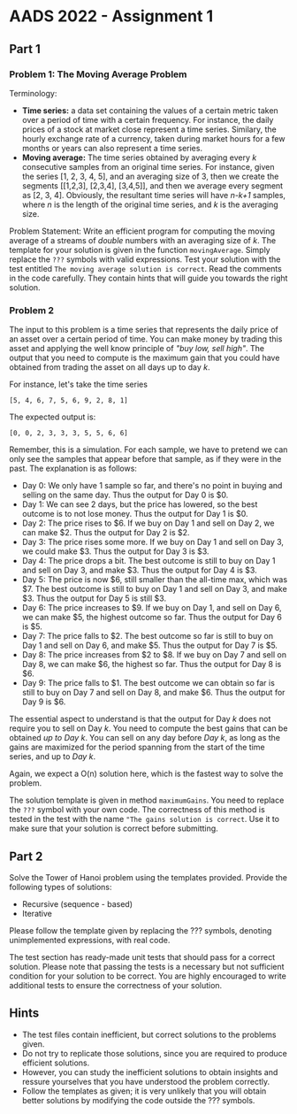 # AADS 2022 - Assignment 1

## Part 1

### Problem 1: The Moving Average Problem

Terminology:
  * **Time series:** a data set containing the values of a certain metric taken over a period of time with a certain
    frequency. For instance, the daily prices of a stock at market close
    represent a time series. Similary, the hourly exchange rate of a currency, taken
    during market hours for a few months or years can also represent a time series.
  * **Moving average:** The time series obtained by averaging every *k*
    consecutive samples from an original time series. For instance, given
    the series [1, 2, 3, 4, 5], and an averaging size of 3, then
    we create the segments [[1,2,3], [2,3,4], [3,4,5]], and then we
    average every segment as [2, 3, 4]. Obviously, the resultant time
    series will have *n-k+1* samples, where *n* is the length of the original
    time series, and *k* is the averaging size.

Problem Statement:
    Write an efficient program for computing the moving average of a streams
of *double* numbers with an averaging size of *k*. The template for your solution
is given in the function `movingAverage`. Simply replace the `???` symbols
with valid expressions. Test your solution with the test entitled
`The moving average solution is correct`.
Read the comments in the code carefully. They contain hints that will
guide you towards the right solution.

### Problem 2

The input to this problem is a time series that represents the daily price of
an asset over a certain period of time. You can make money by trading this
asset and applying the well know principle of *"buy low, sell high"*.
The output that you need to compute is the maximum gain that you could
have obtained from trading the asset on all days up to day *k*.

For instance, let's take the time series
```
[5, 4, 6, 7, 5, 6, 9, 2, 8, 1]
```
The expected output is:
```
[0, 0, 2, 3, 3, 3, 5, 5, 6, 6]
```
Remember, this is a simulation. For each sample, we have to
pretend we can only see the samples that appear before that
sample, as if they were in the past.
The explanation is as follows:
* Day 0: We only have 1 sample so far, and there's no point in buying and selling on the same day.
  Thus the output for Day 0 is $0.
* Day 1: We can see 2 days, but the price has lowered, so the best outcome is to not lose money.
  Thus the output for Day 1 is $0.
* Day 2: The price rises to $6. If we buy on Day 1 and sell on Day 2, we can make $2.
  Thus the output for Day 2 is $2.
* Day 3: The price rises some more. If we buy on Day 1 and sell on Day 3, we could make $3.
  Thus the output for Day 3 is $3.
* Day 4: The price drops a bit. The best outcome is still to buy on Day 1 and sell on Day 3, and make $3.
  Thus the output for Day 4 is $3.
* Day 5: The price is now $6, still smaller than the all-time max, which was $7. The best outcome
  is still to buy on Day 1 and sell on Day 3, and make $3. Thus the output for Day 5 is still $3.
* Day 6: The price increases to $9. If we buy on Day 1, and sell on Day 6, we can make $5, the
  highest outcome so far. Thus the output for Day 6 is $5.
* Day 7: The price falls to $2. The best outcome so far is still to buy on Day 1 and
  sell on Day 6, and make $5. Thus the output for Day 7 is $5.
* Day 8: The price increases from $2 to $8. If we buy on Day 7 and
  sell on Day 8, we can make $6, the highest so far. Thus the output for Day 8
  is $6.
* Day 9: The price falls to $1. The best outcome we can obtain so far
  is still to buy on Day 7 and sell on Day 8, and make $6. Thus the output
  for Day 9 is $6.

The essential aspect to understand is that the output for Day *k* does not
require you to sell on Day *k*. You need to compute the best gains that can
be obtained *up to Day k*. You can sell on any day before *Day k*, as long as
the gains are maximized for the period spanning from the start
of the time series, and up to *Day k*.

Again, we expect a O(n) solution here, which is the fastest
way to solve the problem.

The solution template is given in method `maximumGains`.
You need to replace the `???` symbol with your own code.
The correctness of this method is tested in the test with
the name `"The gains solution is correct`. Use it to make
sure that your solution is correct before submitting.

## Part 2
Solve the Tower of Hanoi problem using the templates provided. Provide the following types of solutions:
  * Recursive (sequence - based)
  * Iterative

Please follow the template given by replacing the ??? symbols, denoting unimplemented expressions, with real code.

The test section has ready-made unit tests that should pass for a correct solution. 
Please note that passing the tests is a necessary but not sufficient condition for your solution to be correct. 
You are highly encouraged to write additional tests to ensure the correctness of your solution.

## Hints
* The test files contain inefficient, but correct solutions to the problems given.
* Do not try to replicate those solutions, since you are required to produce efficient solutions.
* However, you can study the inefficient solutions to obtain insights and ressure yourselves that you have understood the problem correctly.
* Follow the templates as given; it is very unlikely that you will obtain better
  solutions by modifying the code outside the ??? symbols.